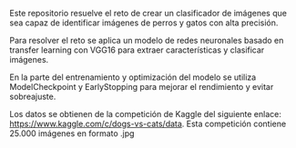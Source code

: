 Este repositorio resuelve el reto de crear un clasificador de imágenes que sea capaz de identificar imágenes de perros y gatos con alta precisión.

Para resolver el reto se aplica un modelo de redes neuronales basado en transfer learning con VGG16 para extraer características y clasificar imágenes.

En la parte del entrenamiento y optimización del modelo se utiliza ModelCheckpoint y EarlyStopping para mejorar el rendimiento y evitar sobreajuste.

Los datos se obtienen de la competición de Kaggle del siguiente enlace: https://www.kaggle.com/c/dogs-vs-cats/data. Esta competición contiene 25.000 imágenes en formato .jpg
